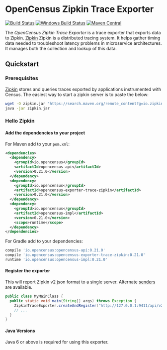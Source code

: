 # OpenCensus Zipkin Trace Exporter
[![Build Status][travis-image]][travis-url]
[![Windows Build Status][appveyor-image]][appveyor-url]
[![Maven Central][maven-image]][maven-url]

The *OpenCensus Zipkin Trace Exporter* is a trace exporter that exports
data to Zipkin. [Zipkin](http://zipkin.io/) Zipkin is a distributed
tracing system. It helps gather timing data needed to troubleshoot
latency problems in microservice architectures. It manages both the
collection and lookup of this data.

## Quickstart

### Prerequisites

[Zipkin](http://zipkin.io/) stores and queries traces exported by
applications instrumented with Census. The easiest way to start a zipkin
server is to paste the below:

```bash
wget -O zipkin.jar 'https://search.maven.org/remote_content?g=io.zipkin.java&a=zipkin-server&v=LATEST&c=exec'
java -jar zipkin.jar
```


### Hello Zipkin

#### Add the dependencies to your project

For Maven add to your `pom.xml`:
```xml
<dependencies>
  <dependency>
    <groupId>io.opencensus</groupId>
    <artifactId>opencensus-api</artifactId>
    <version>0.21.0</version>
  </dependency>
  <dependency>
    <groupId>io.opencensus</groupId>
    <artifactId>opencensus-exporter-trace-zipkin</artifactId>
    <version>0.21.0</version>
  </dependency>
  <dependency>
    <groupId>io.opencensus</groupId>
    <artifactId>opencensus-impl</artifactId>
    <version>0.21.0</version>
    <scope>runtime</scope>
  </dependency>
</dependencies>
```

For Gradle add to your dependencies:
```groovy
compile 'io.opencensus:opencensus-api:0.21.0'
compile 'io.opencensus:opencensus-exporter-trace-zipkin:0.21.0'
runtime 'io.opencensus:opencensus-impl:0.21.0'
```

#### Register the exporter

This will report Zipkin v2 json format to a single server. Alternate
[senders](https://github.com/openzipkin/zipkin-reporter-java) are available.

```java
public class MyMainClass {
  public static void main(String[] args) throws Exception {
    ZipkinTraceExporter.createAndRegister("http://127.0.0.1:9411/api/v2/spans", "my-service");
    // ...
  }
}
```

#### Java Versions

Java 6 or above is required for using this exporter.

[travis-image]: https://travis-ci.org/census-instrumentation/opencensus-java.svg?branch=master
[travis-url]: https://travis-ci.org/census-instrumentation/opencensus-java
[appveyor-image]: https://ci.appveyor.com/api/projects/status/hxthmpkxar4jq4be/branch/master?svg=true
[appveyor-url]: https://ci.appveyor.com/project/opencensusjavateam/opencensus-java/branch/master
[maven-image]: https://maven-badges.herokuapp.com/maven-central/io.opencensus/opencensus-exporter-trace-zipkin/badge.svg
[maven-url]: https://maven-badges.herokuapp.com/maven-central/io.opencensus/opencensus-exporter-trace-zipkin
